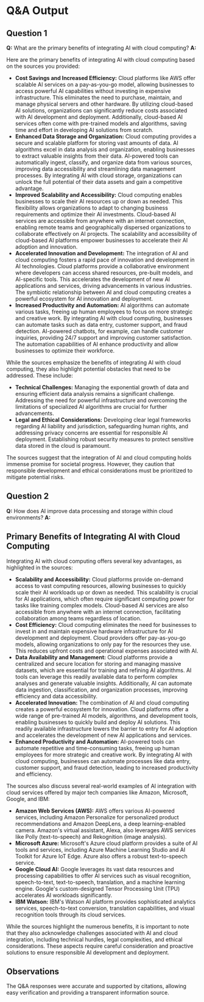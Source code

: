 # Q&A Output

## Question 1
**Q:** What are the primary benefits of integrating AI with cloud computing?
**A:** 

Here are the primary benefits of integrating AI with cloud computing based on the sources you provided:

*   **Cost Savings and Increased Efficiency:** Cloud platforms like AWS offer scalable AI services on a pay-as-you-go model, allowing businesses to access powerful AI capabilities without investing in expensive infrastructure. This eliminates the need to purchase, maintain, and manage physical servers and other hardware. By utilizing cloud-based AI solutions, organizations can significantly reduce costs associated with AI development and deployment. Additionally, cloud-based AI services often come with pre-trained models and algorithms, saving time and effort in developing AI solutions from scratch. 
*   **Enhanced Data Storage and Organization:** Cloud computing provides a secure and scalable platform for storing vast amounts of data. AI algorithms excel in data analysis and organization, enabling businesses to extract valuable insights from their data. AI-powered tools can automatically ingest, classify, and organize data from various sources, improving data accessibility and streamlining data management processes. By integrating AI with cloud storage, organizations can unlock the full potential of their data assets and gain a competitive advantage. 
*   **Improved Scalability and Accessibility:** Cloud computing enables businesses to scale their AI resources up or down as needed. This flexibility allows organizations to adapt to changing business requirements and optimize their AI investments. Cloud-based AI services are accessible from anywhere with an internet connection, enabling remote teams and geographically dispersed organizations to collaborate effectively on AI projects. The scalability and accessibility of cloud-based AI platforms empower businesses to accelerate their AI adoption and innovation. 
*   **Accelerated Innovation and Development:** The integration of AI and cloud computing fosters a rapid pace of innovation and development in AI technologies. Cloud platforms provide a collaborative environment where developers can access shared resources, pre-built models, and AI-specific tools. This accelerates the development of new AI applications and services, driving advancements in various industries. The symbiotic relationship between AI and cloud computing creates a powerful ecosystem for AI innovation and deployment. 
*   **Increased Productivity and Automation:** AI algorithms can automate various tasks, freeing up human employees to focus on more strategic and creative work. By integrating AI with cloud computing, businesses can automate tasks such as data entry, customer support, and fraud detection. AI-powered chatbots, for example, can handle customer inquiries, providing 24/7 support and improving customer satisfaction. The automation capabilities of AI enhance productivity and allow businesses to optimize their workforce. 

While the sources emphasize the benefits of integrating AI with cloud computing, they also highlight potential obstacles that need to be addressed. These include:

*   **Technical Challenges:** Managing the exponential growth of data and ensuring efficient data analysis remains a significant challenge. Addressing the need for powerful infrastructure and overcoming the limitations of specialized AI algorithms are crucial for further advancements.
*   **Legal and Ethical Considerations:** Developing clear legal frameworks regarding AI liability and jurisdiction, safeguarding human rights, and addressing privacy concerns are essential for responsible AI deployment. Establishing robust security measures to protect sensitive data stored in the cloud is paramount.

The sources suggest that the integration of AI and cloud computing holds immense promise for societal progress. However, they caution that responsible development and ethical considerations must be prioritized to mitigate potential risks. 


## Question 2
**Q:** How does AI improve data processing and storage within cloud environments?
**A:** 

## Primary Benefits of Integrating AI with Cloud Computing

Integrating AI with cloud computing offers several key advantages, as highlighted in the sources:

*   **Scalability and Accessibility:** Cloud platforms provide on-demand access to vast computing resources, allowing businesses to quickly scale their AI workloads up or down as needed. This scalability is crucial for AI applications, which often require significant computing power for tasks like training complex models. Cloud-based AI services are also accessible from anywhere with an internet connection, facilitating collaboration among teams regardless of location.
*   **Cost Efficiency:** Cloud computing eliminates the need for businesses to invest in and maintain expensive hardware infrastructure for AI development and deployment. Cloud providers offer pay-as-you-go models, allowing organizations to only pay for the resources they use. This reduces upfront costs and operational expenses associated with AI.
*   **Data Availability and Management:** Cloud platforms provide a centralized and secure location for storing and managing massive datasets, which are essential for training and refining AI algorithms. AI tools can leverage this readily available data to perform complex analyses and generate valuable insights. Additionally, AI can automate data ingestion, classification, and organization processes, improving efficiency and data accessibility.
*   **Accelerated Innovation:** The combination of AI and cloud computing creates a powerful ecosystem for innovation. Cloud platforms offer a wide range of pre-trained AI models, algorithms, and development tools, enabling businesses to quickly build and deploy AI solutions. This readily available infrastructure lowers the barrier to entry for AI adoption and accelerates the development of new AI applications and services.
*   **Enhanced Productivity and Automation:** AI-powered tools can automate repetitive and time-consuming tasks, freeing up human employees for more strategic and creative work. By integrating AI with cloud computing, businesses can automate processes like data entry, customer support, and fraud detection, leading to increased productivity and efficiency.

The sources also discuss several real-world examples of AI integration with cloud services offered by major tech companies like Amazon, Microsoft, Google, and IBM:

*   **Amazon Web Services (AWS):** AWS offers various AI-powered services, including Amazon Personalize for personalized product recommendations and Amazon DeepLens, a deep learning-enabled camera. Amazon's virtual assistant, Alexa, also leverages AWS services like Polly (text-to-speech) and Rekognition (image analysis).
*   **Microsoft Azure:** Microsoft's Azure cloud platform provides a suite of AI tools and services, including Azure Machine Learning Studio and AI Toolkit for Azure IoT Edge. Azure also offers a robust text-to-speech service.
*   **Google Cloud AI:** Google leverages its vast data resources and processing capabilities to offer AI services such as visual recognition, speech-to-text, text-to-speech, translation, and a machine learning engine. Google's custom-designed Tensor Processing Unit (TPU) accelerates AI workloads significantly.
*   **IBM Watson:** IBM's Watson AI platform provides sophisticated analytics services, speech-to-text conversion, translation capabilities, and visual recognition tools through its cloud services.

While the sources highlight the numerous benefits, it is important to note that they also acknowledge challenges associated with AI and cloud integration, including technical hurdles, legal complexities, and ethical considerations. These aspects require careful consideration and proactive solutions to ensure responsible AI development and deployment. 


## Observations
The Q&A responses were accurate and supported by citations, allowing easy verification and providing a transparent information source.
